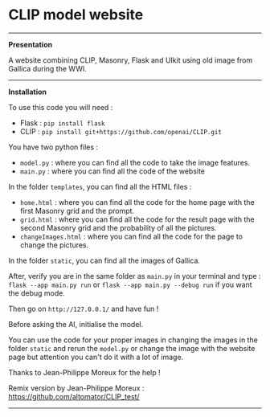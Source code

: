 # CLIP model website

-------------------------------------------------------------------------------------------------------------------------------------------------------------------------------------------------------------------------

**Presentation**

A website combining CLIP, Masonry, Flask and UIkit using old image from Gallica during the WWI.

-------------------------------------------------------------------------------------------------------------------------------------------------------------------------------------------------------------------------

**Installation**

To use this code you will need :
- Flask : ```pip install flask```
- CLIP : ```pip install git+https://github.com/openai/CLIP.git```

You have two python files :
- ```model.py``` : where you can find all the code to take the image features.
- ```main.py``` : where you can find all the code of the website

In the folder ```templates```, you can find all the HTML files :
- ```home.html``` : where you can find all the code for the home page with the first Masonry grid and the prompt.
- ```grid.html``` : where you can find all the code for the result page with the second Masonry grid and the probability of all the pictures.
- ```changeImages.html``` : where you can find all the code for the page to change the pictures.

In the folder ```static```, you can find all the images of Gallica.

After, verify you are in the same folder as ```main.py``` in your terminal and type : ```flask --app main.py run``` or ```flask --app main.py --debug run``` if you want the debug mode.

Then go on ```http://127.0.0.1/``` and have fun !

Before asking the AI, initialise the model.

You can use the code for your proper images in changing the images in the folder ```static``` and rerun the ```model.py``` or change the image with the website page but attention you can't do it with a lot of image.

Thanks to Jean-Philippe Moreux for the help !

Remix version by Jean-Philippe Moreux : https://github.com/altomator/CLIP_test/

-------------------------------------------------------------------------------------------------------------------------------------------------------------------------------------------------------------------------
